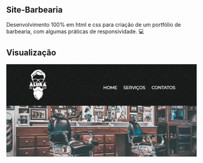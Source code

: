 ## Site-Barbearia
Desenvolvimento 100% em html e css para criação de um portfólio de barbearia, com algumas práticas de responsividade. 💻



## Visualização
![Screenshot](./imagens/header.jpg)
